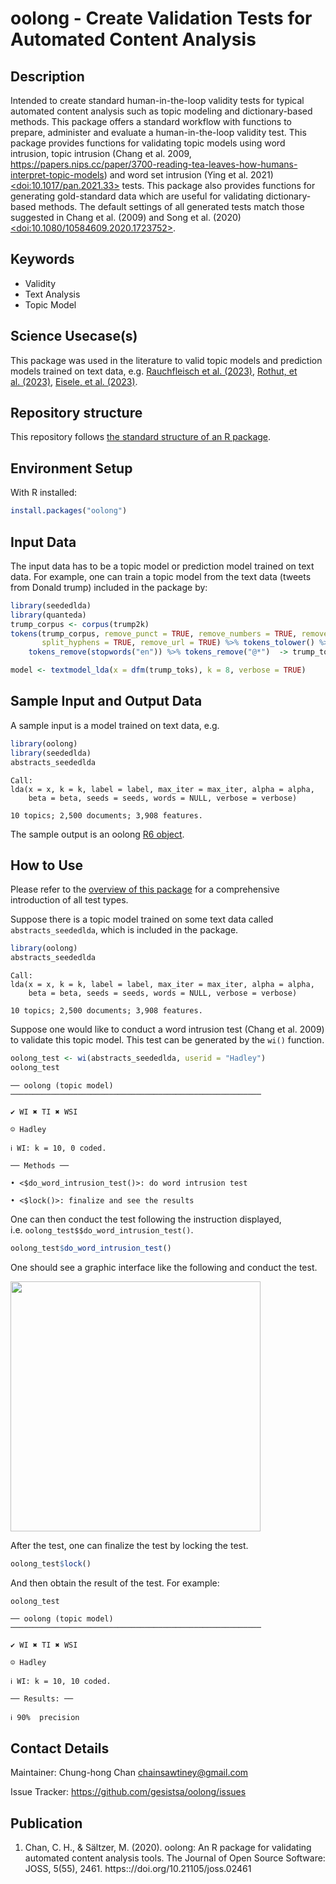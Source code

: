 # oolong - Create Validation Tests for Automated Content Analysis


## Description

<!-- - Provide a brief and clear description of the method, its purpose, and what it aims to achieve. Add a link to a related paper from social science domain and show how your method can be applied to solve that research question.   -->

Intended to create standard human-in-the-loop validity tests for typical
automated content analysis such as topic modeling and dictionary-based
methods. This package offers a standard workflow with functions to
prepare, administer and evaluate a human-in-the-loop validity test. This
package provides functions for validating topic models using word
intrusion, topic intrusion (Chang et al. 2009,
<https://papers.nips.cc/paper/3700-reading-tea-leaves-how-humans-interpret-topic-models>)
and word set intrusion (Ying et al. 2021)
[\<doi:10.1017/pan.2021.33\>](https://doi.org/10.1017/pan.2021.33)
tests. This package also provides functions for generating gold-standard
data which are useful for validating dictionary-based methods. The
default settings of all generated tests match those suggested in Chang
et al. (2009) and Song et al. (2020)
[\<doi:10.1080/10584609.2020.1723752\>](https://doi.org/10.1080/10584609.2020.1723752).

## Keywords

- Validity
- Text Analysis
- Topic Model

## Science Usecase(s)

<!-- - Include usecases from social sciences that would make this method applicable in a certain scenario.  -->
<!-- The use cases or research questions mentioned should arise from the latest social science literature cited in the description. -->

This package was used in the literature to valid topic models and
prediction models trained on text data, e.g. [Rauchfleisch et
al. (2023)](https://doi.org/10.1080/17512786.2022.2110928), [Rothut, et
al. (2023)](https://doi.org/10.1177/14614448231164409), [Eisele, et
al. (2023)](https://doi.org/10.1080/19312458.2023.2230560).

## Repository structure

This repository follows [the standard structure of an R
package](https://cran.r-project.org/doc/FAQ/R-exts.html#Package-structure).

## Environment Setup

With R installed:

``` r
install.packages("oolong")
```

<!-- ## Hardware Requirements (Optional) -->
<!-- - The hardware requirements may be needed in specific cases when a method is known to require more memory/compute power.  -->
<!-- - The method need to be executed on a specific architecture (GPUs, Hadoop cluster etc.) -->

## Input Data

<!-- - The input data has to be a Digital Behavioral Data (DBD) Dataset -->
<!-- - You can provide link to a public DBD dataset. GESIS DBD datasets (https://www.gesis.org/en/institute/digital-behavioral-data) -->

The input data has to be a topic model or prediction model trained on
text data. For example, one can train a topic model from the text data
(tweets from Donald trump) included in the package by:

``` r
library(seededlda)
library(quanteda)
trump_corpus <- corpus(trump2k)
tokens(trump_corpus, remove_punct = TRUE, remove_numbers = TRUE, remove_symbols = TRUE,
       split_hyphens = TRUE, remove_url = TRUE) %>% tokens_tolower() %>%
    tokens_remove(stopwords("en")) %>% tokens_remove("@*")  -> trump_toks

model <- textmodel_lda(x = dfm(trump_toks), k = 8, verbose = TRUE)
```

## Sample Input and Output Data

<!-- - Show how the input data looks like through few sample instances -->
<!-- - Providing a sample output on the sample input to help cross check  -->

A sample input is a model trained on text data, e.g.

``` r
library(oolong)
library(seededlda)
abstracts_seededlda
```


    Call:
    lda(x = x, k = k, label = label, max_iter = max_iter, alpha = alpha, 
        beta = beta, seeds = seeds, words = NULL, verbose = verbose)

    10 topics; 2,500 documents; 3,908 features.

The sample output is an oolong [R6 object](https://r6.r-lib.org/).

## How to Use

Please refer to the [overview of this
package](https://gesistsa.github.io/oolong/articles/overview.html) for a
comprehensive introduction of all test types.

Suppose there is a topic model trained on some text data called
`abstracts_seededlda`, which is included in the package.

``` r
library(oolong)
abstracts_seededlda
```


    Call:
    lda(x = x, k = k, label = label, max_iter = max_iter, alpha = alpha, 
        beta = beta, seeds = seeds, words = NULL, verbose = verbose)

    10 topics; 2,500 documents; 3,908 features.

Suppose one would like to conduct a word intrusion test (Chang et
al. 2009) to validate this topic model. This test can be generated by
the `wi()` function.

``` r
oolong_test <- wi(abstracts_seededlda, userid = "Hadley")
oolong_test
```

    ── oolong (topic model) ────────────────────────────────────────────────────────

    ✔ WI ✖ TI ✖ WSI

    ☺ Hadley

    ℹ WI: k = 10, 0 coded.

    ── Methods ──

    • <$do_word_intrusion_test()>: do word intrusion test

    • <$lock()>: finalize and see the results

One can then conduct the test following the instruction displayed,
i.e. `oolong_test$$do_word_intrusion_test()`.

``` r
oolong_test$do_word_intrusion_test()
```

One should see a graphic interface like the following and conduct the
test.

<img src="man/figures/oolong_demo.gif" align="center" height="400" />

After the test, one can finalize the test by locking the test.

``` r
oolong_test$lock()
```

And then obtain the result of the test. For example:

``` r
oolong_test
```

    ── oolong (topic model) ────────────────────────────────────────────────────────

    ✔ WI ✖ TI ✖ WSI

    ☺ Hadley

    ℹ WI: k = 10, 10 coded.

    ── Results: ──

    ℹ 90%  precision

## Contact Details

Maintainer: Chung-hong Chan <chainsawtiney@gmail.com>

Issue Tracker: <https://github.com/gesistsa/oolong/issues>

## Publication

1.  Chan, C. H., & Sältzer, M. (2020). oolong: An R package for
    validating automated content analysis tools. The Journal of Open
    Source Software: JOSS, 5(55), 2461.
    https:://doi.org/10.21105/joss.02461

<!-- ## Acknowledgements -->
<!-- - Acknowledgements if any -->
<!-- ## Disclaimer -->
<!-- - Add any disclaimers, legal notices, or usage restrictions for the method, if necessary. -->
